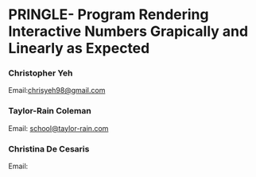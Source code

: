 # PRINGLE- Program Rendering Interactive Numbers Grapically and Linearly as Expected
### Christopher Yeh
Email:chrisyeh98@gmail.com
### Taylor-Rain Coleman 
Email: school@taylor-rain.com
### Christina De Cesaris
Email:

